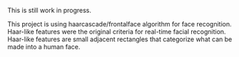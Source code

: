 This is still work in progress.

This project is using haarcascade/frontalface algorithm for face recognition. Haar-like features were the original criteria for real-time facial recognition. Haar-like features are small adjacent rectangles that categorize what can be made into a human face.
